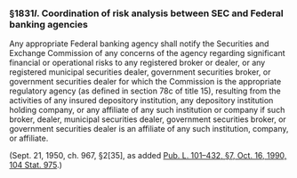 ### §1831*l*. Coordination of risk analysis between SEC and Federal banking agencies ###

Any appropriate Federal banking agency shall notify the Securities and Exchange Commission of any concerns of the agency regarding significant financial or operational risks to any registered broker or dealer, or any registered municipal securities dealer, government securities broker, or government securities dealer for which the Commission is the appropriate regulatory agency (as defined in section 78c of title 15), resulting from the activities of any insured depository institution, any depository institution holding company, or any affiliate of any such institution or company if such broker, dealer, municipal securities dealer, government securities broker, or government securities dealer is an affiliate of any such institution, company, or affiliate.

(Sept. 21, 1950, ch. 967, §2[35], as added [Pub. L. 101–432, §7, Oct. 16, 1990, 104 Stat. 975](/statviewer.htm?volume=104&page=975).)